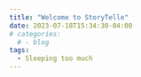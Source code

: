 ```yaml
---
title: "Welcome to StoryTelle"
date: 2023-07-18T15:34:30-04:00
# categories:
  # - blog
tags:
  - Sleeping too much
---
```


<!-- <object data="file:/assets/images/bear.pdf" type="application/pdf" width="700px" height="700px">
  <embed src="file:/assets/images/bear.pdf">
  <p>This browser does not support PDFs. Please download the PDF to view it: <a href="/assets/images/bear.pdf">Download PDF</a>.</p>
  </embed>
</object> -->



<!-- You'll find this post in your `_posts` directory. Go ahead and edit it and re-build the site to see your changes. You can rebuild the site in many different ways, but the most common way is to run `jekyll serve`, which launches a web server and auto-regenerates your site when a file is updated.

To add new posts, simply add a file in the `_posts` directory that follows the convention `YYYY-MM-DD-name-of-post.ext` and includes the necessary front matter. Take a look at the source for this post to get an idea about how it works.

Jekyll also offers powerful support for code snippets:

```ruby
def print_hi(name)
  puts "Hi, #{name}"
end
print_hi('Tom')
#=> prints 'Hi, Tom' to STDOUT.
```

Check out the [Jekyll docs][jekyll-docs] for more info on how to get the most out of Jekyll. File all bugs/feature requests at [Jekyll’s GitHub repo][jekyll-gh]. If you have questions, you can ask them on [Jekyll Talk][jekyll-talk].

[jekyll-docs]: https://jekyllrb.com/docs/home
[jekyll-gh]:   https://github.com/jekyll/jekyll
[jekyll-talk]: https://talk.jekyllrb.com/ -->
